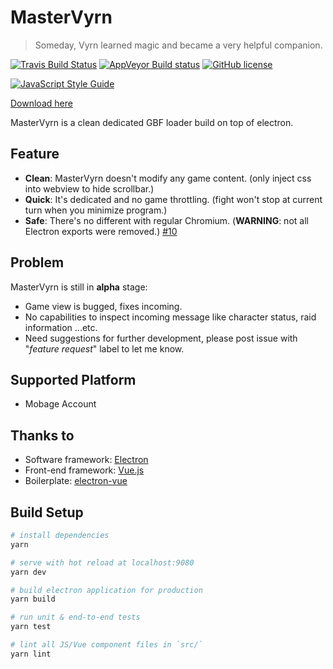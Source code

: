 # MasterVyrn

> Someday, Vyrn learned magic and became a very helpful companion.

[![Travis Build Status](https://travis-ci.org/LightouchDev/MasterVyrn.svg?branch=master)](https://travis-ci.org/LightouchDev/MasterVyrn) [![AppVeyor Build status](https://ci.appveyor.com/api/projects/status/d77hk0cun4h5iw3n?svg=true)](https://ci.appveyor.com/project/MiauLightouch/mastervyrn) [![GitHub license](https://img.shields.io/badge/license-MIT-blue.svg)](https://github.com/LightouchDev/MasterVyrn/blob/master/LICENSE)

[![JavaScript Style Guide](https://cdn.rawgit.com/standard/standard/master/badge.svg)](https://github.com/standard/standard)

[Download here](https://github.com/LightouchDev/MasterVyrn/releases)

MasterVyrn is a clean dedicated GBF loader build on top of electron.

## Feature

* **Clean**: MasterVyrn doesn't modify any game content. (only inject css into webview to hide scrollbar.)
* **Quick**: It's dedicated and no game throttling. (fight won't stop at current turn when you minimize program.)
* **Safe**: There's no different with regular Chromium. (**WARNING**: not all Electron exports were removed.) [#10](https://github.com/LightouchDev/MasterVyrn/issues/10)

## Problem

MasterVyrn is still in **alpha** stage:

* Game view is bugged, fixes incoming.
* No capabilities to inspect incoming message like character status, raid information ...etc.
* Need suggestions for further development, please post issue with "*feature request*" label to let me know.

## Supported Platform

* Mobage Account

## Thanks to

* Software framework: [Electron](https://electron.atom.io/)
* Front-end framework: [Vue.js](https://vuejs.org/)
* Boilerplate: [electron-vue](https://github.com/SimulatedGREG/electron-vue)

## Build Setup

``` bash
# install dependencies
yarn

# serve with hot reload at localhost:9080
yarn dev

# build electron application for production
yarn build

# run unit & end-to-end tests
yarn test

# lint all JS/Vue component files in `src/`
yarn lint

```
